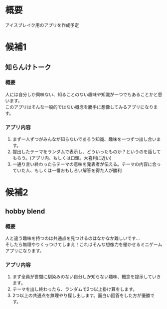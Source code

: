 # 概要
アイスブレイク用のアプリを作成予定
# 候補1
## 知らんけトーク
### 概要
人には自分しか興味ない、知ることのない趣味や知識が一つでもあることかと思います。<br>
このアプリはそんな一般的ではない概念を勝手に想像してみるアプリになります。
### アプリ内容
1. まず一人ずつがみんなが知らないであろう知識、趣味を一つずつ出し合います。
2. 提出したテーマをランダムで表示し、どういったものか？というのを話してもらう。(アプリ内、もしくは口頭。大喜利に近い)
3. 一通り言い終わったらテーマの意味を発表者が伝える。テーマの内容に合っていた人、もしくは一番おもしろい解答を得た人が勝利
# 候補2
## hobby blend
### 概要
人と違う趣味を持つのは共通点を見つけるのはなかなか難しいです...<br>
そしたら無理やりくっつけてしまえ！これはそんな想像力を働かせるミニゲームアプリになります。
### アプリ内容
1. まず全員が世間に馴染みのない自分しか知らない趣味、概念を提示していきます。
2. テーマを出し終わったら、ランダムで2つ以上掛け算をします。
3. 2つ以上の共通点を無理やり探し出します。面白い回答をした方が優勝です。
